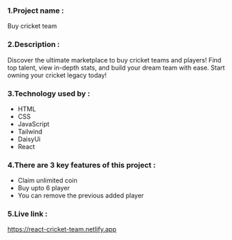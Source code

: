 ### 1.Project name : 
Buy cricket team

### 2.Description : 
Discover the ultimate marketplace to buy cricket teams and players! Find top talent, view in-depth stats, and build your dream team with ease. Start owning your cricket legacy today!

### 3.Technology used by : 
- HTML
- CSS
- JavaScript
- Tailwind
- DaisyUi
- React

### 4.There are 3 key features of this project :
- Claim unlimited coin
- Buy upto 6 player
- You can remove the previous added player

### 5.Live link : 
https://react-cricket-team.netlify.app
